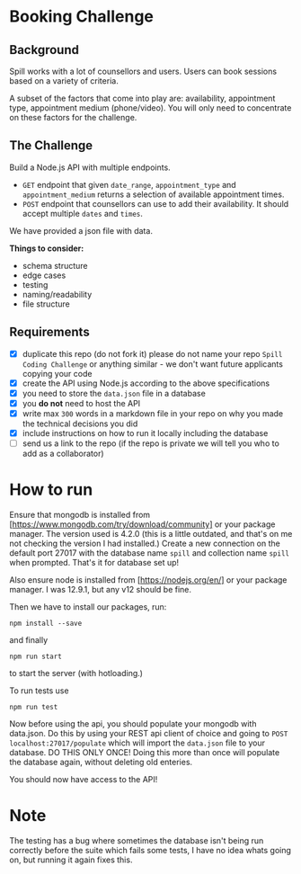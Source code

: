 # Booking Challenge

## Background

Spill works with a lot of counsellors and users. Users can book sessions based on a variety of criteria.

A subset of the factors that come into play are: availability, appointment type, appointment medium (phone/video). You will only need to concentrate on these factors for the challenge.

## The Challenge

Build a Node.js API with multiple endpoints.

- `GET` endpoint that given `date_range`, `appointment_type` and `appointment_medium` returns a selection of available appointment times.
- `POST` endpoint that counsellors can use to add their availability. It should accept multiple `dates` and `times`.

We have provided a json file with data.

**Things to consider:**

- schema structure
- edge cases
- testing
- naming/readability
- file structure

## Requirements

- [X] duplicate this repo (do not fork it) please do not name your repo `Spill Coding Challenge` or anything similar - we don't want future applicants copying your code
- [X] create the API using Node.js according to the above specifications
- [X] you need to store the `data.json` file in a database
- [X] you **do not** need to host the API
- [X] write max `300` words in a markdown file in your repo on why you made the technical decisions you did
- [X] include instructions on how to run it locally including the database
- [ ] send us a link to the repo (if the repo is private we will tell you who to add as a collaborator)

# How to run

Ensure that mongodb is installed from [https://www.mongodb.com/try/download/community] or your package manager. The version used is 4.2.0 (this is a little outdated, and that's on me not checking the version I had installed.) Create a new connection on the default port 27017 with the database name ```spill``` and collection name ```spill``` when prompted. That's it for database set up!

Also ensure node is installed from [https://nodejs.org/en/] or your package manager. I was 12.9.1, but any v12 should be fine.

Then we have to install our packages, run:

``` npm install --save ```

and finally

``` npm run start ```

to start the server (with hotloading.)

To run tests use 

``` npm run test ```

Now before using the api, you should populate your mongodb with data.json. Do this by using your REST api client of choice and going to ```POST localhost:27017/populate``` which will import the ```data.json``` file to your database. DO THIS ONLY ONCE! Doing this more than once will populate the database again, without deleting old enteries.

You should now have access to the API!

# Note
The testing has a bug where sometimes the database isn't being run correctly before the suite which fails some tests, I have no idea whats going on, but running it again fixes this.